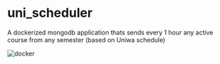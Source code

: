 # uni_scheduler
A dockerized mongodb application thats sends every 1 hour any active course from any semester (based on Uniwa schedule)

![docker](https://i.morioh.com/4ced3d48df.png)

